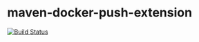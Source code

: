 # maven-docker-push-extension
[![Build Status](https://travis-ci.org/sparsick/maven-docker-push-extension.svg?branch=master)](https://travis-ci.org/sparsick/maven-docker-push-extension)
